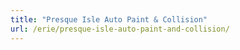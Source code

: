 ```yaml
---
title: "Presque Isle Auto Paint & Collision"
url: /erie/presque-isle-auto-paint-and-collision/
---
```

